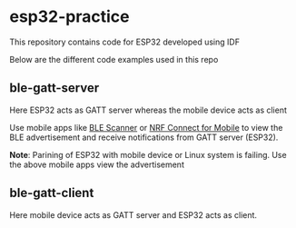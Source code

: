 # esp32-practice
This repository contains code for ESP32 developed using IDF

Below are the different code examples used in this repo

## ble-gatt-server
Here ESP32 acts as GATT server whereas the mobile device acts as client

Use mobile apps like [BLE Scanner](https://play.google.com/store/apps/details?id=com.macdom.ble.blescanner&hl=en_IN&gl=US) or [NRF Connect for Mobile](https://play.google.com/store/apps/details?id=no.nordicsemi.android.mcp&hl=en_IN&gl=US) to view the BLE advertisement and receive notifications from GATT server (ESP32).

**Note**: Parining of ESP32 with mobile device or Linux system is failing. Use the above mobile apps view the advertisement

## ble-gatt-client
Here mobile device acts as GATT server and ESP32 acts as client.